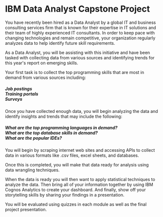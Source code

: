 <h1> IBM Data Analyst Capstone Project</h1>
You have recently been hired as a Data Analyst by a global IT and business consulting services firm that is known for their expertise in IT solutions and their team of highly experienced IT consultants. In order to keep pace with changing technologies and remain competitive, your organization regularly analyzes data to help identify future skill requirements.

As a Data Analyst, you will be assisting with this initiative and have been tasked with collecting data from various sources and identifying trends for this year's report on emerging skills.

Your first task is to collect the top programming skills that are most in demand from various sources including:
<h5>
Job postings<br>
Training portals<br>
Surveys
</h5>

Once you have collected enough data, you will begin analyzing the data and identify insights and trends that may include the following:

<h5>
What are the top programming languages in demand?<br>
What are the top database skills in demand?<br>
What are the popular IDEs?
</h5>

You will begin by scraping internet web sites and accessing APIs to collect data in various formats like .csv files, excel sheets, and databases.

Once this is completed, you will make that data ready for analysis using data wrangling techniques.

When the data is ready you will then want to apply statistical techniques to analyze the data. Then bring all of your information together by using IBM Cognos Analytics to create your dashboard. And finally, show off your storytelling skills by sharing your findings in a presentation.

You will be evaluated using quizzes in each module as well as the final project presentation.

